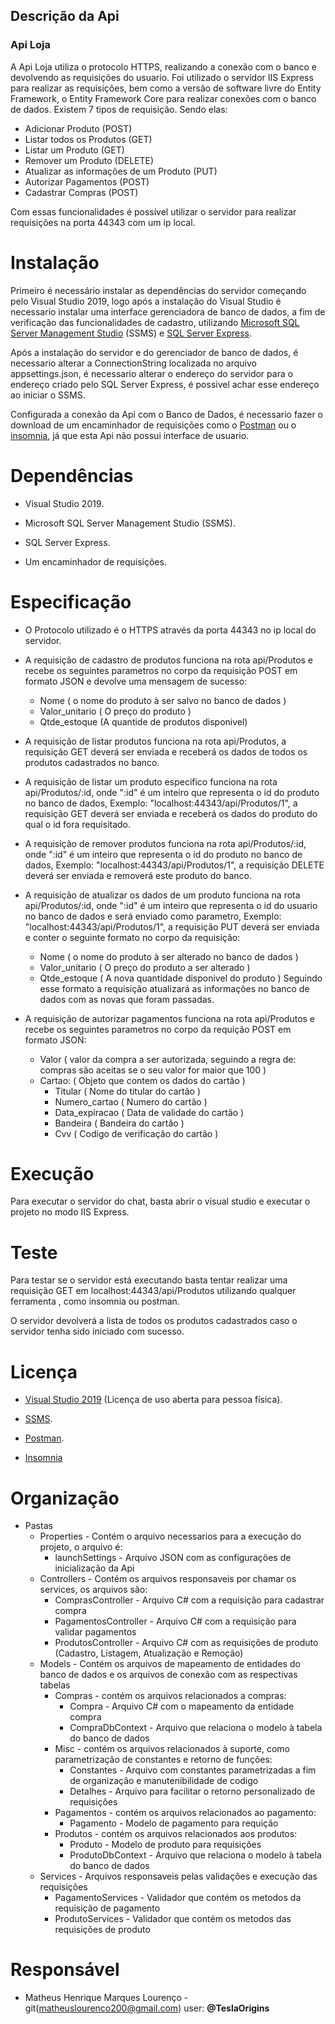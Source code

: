 ## Descrição da Api

### Api Loja

A Api Loja utiliza o protocolo HTTPS, realizando a conexão com o banco e devolvendo as requisições do usuario.
Foi utilizado o servidor IIS Express para realizar as requisições, bem como a versão de software livre do Entity Framework, o Entity Framework Core para realizar conexões com o banco de dados.
Existem 7 tipos de  requisição. Sendo elas:
* Adicionar Produto (POST)
* Listar todos os Produtos (GET)
* Listar um Produto (GET)
* Remover um Produto (DELETE)
* Atualizar as informações de um Produto (PUT)
* Autorizar Pagamentos (POST)
* Cadastrar Compras (POST)

Com essas funcionalidades é possível utilizar o servidor para realizar requisições na porta 44343 com um ip local.

# Instalação
Primeiro é necessário instalar as dependências do servidor começando pelo Visual Studio 2019, logo após a instalação do Visual Studio é necessario instalar uma interface gerenciadora de banco de dados, a fim de verificação das funcionalidades de cadastro, utilizando [Microsoft SQL Server Management Studio](https://docs.microsoft.com/en-us/sql/ssms/download-sql-server-management-studio-ssms?view=sql-server-ver15) (SSMS) e [SQL Server Express](https://download.microsoft.com/download/7/f/8/7f8a9c43-8c8a-4f7c-9f92-83c18d96b681/SQL2019-SSEI-Expr.exe).

Após a instalação do servidor e do gerenciador de banco de dados, é necessario alterar a ConnectionString localizada no arquivo appsettings.json, é necessario alterar o endereço do servidor para o endereço criado pelo SQL Server Express, é possivel achar esse endereço ao iniciar o SSMS.

Configurada a conexão da Api com o Banco de Dados, é necessario fazer o download de um encaminhador de requisições como o [Postman](https://www.postman.com/downloads/) ou o [insomnia](https://insomnia.rest/download/), já que esta Api não possui interface de usuario.

# Dependências

* Visual Studio 2019.

* Microsoft SQL Server Management Studio (SSMS).

* SQL Server Express.

* Um encaminhador de requisições.

# Especificação

* O Protocolo utilizado é o HTTPS através da porta 44343 no ip local do servidor.

* A requisição de cadastro de produtos funciona na rota api/Produtos e recebe os seguintes parametros no corpo da requisição POST em formato JSON e devolve uma mensagem de sucesso:
    * Nome ( o nome do produto à ser salvo no banco de dados )
    * Valor_unitario ( O preço do produto )
    * Qtde_estoque (A quantide de produtos disponivel)
* A requisição de listar produtos funciona na rota api/Produtos, a requisição GET deverá ser enviada e receberá os dados de todos os produtos cadastrados no banco.
* A requisição de listar um produto especifico funciona na rota api/Produtos/:id, onde ":id" é um inteiro que representa o id do produto no banco de dados, Exemplo: "localhost:44343/api/Produtos/1", a requisição GET deverá ser enviada e receberá os dados do produto do qual o id fora requisitado.
* A requisição de remover produtos funciona na rota api/Produtos/:id, onde ":id" é um inteiro que representa o id do produto no banco de dados, Exemplo: "localhost:44343/api/Produtos/1", a requisição DELETE deverá ser enviada e removerá este produto do banco.
* A requisição de atualizar os dados de um produto funciona na rota api/Produtos/:id, onde ":id" é um inteiro que representa o id do usuario no banco de dados e será enviado como parametro, Exemplo: "localhost:44343/api/Produtos/1", a requisição PUT deverá ser enviada e conter o seguinte formato no corpo da requisição:
    * Nome ( o nome do produto à ser alterado no banco de dados )
    * Valor_unitario ( O preço do produto a ser alterado )
    * Qtde_estoque ( A nova quantidade disponivel do produto )
Seguindo esse formato a requisição atualizará as informações no banco de dados com as novas que foram passadas.
* A requisição de autorizar pagamentos funciona na rota api/Produtos e recebe os seguintes parametros no corpo da requição POST em formato JSON:
  * Valor ( valor da compra a ser autorizada, seguindo a regra de: compras são aceitas se o seu valor for maior que 100 )
  * Cartao: ( Objeto que contem os dados do cartão )
    * Titular ( Nome do titular do cartão )
    * Numero_cartao ( Numero do cartão )
    * Data_expiracao ( Data de validade do cartão )
    * Bandeira ( Bandeira do cartão )
    * Cvv ( Codigo de verificação do cartão ) 

# Execução

Para executar o servidor do chat, basta abrir o visual studio e executar o projeto no modo IIS Express.

# Teste

Para testar se o servidor está executando basta tentar realizar uma requisição GET em localhost:44343/api/Produtos utilizando qualquer ferramenta , como insomnia ou postman. 

O servidor devolverá a lista de todos os produtos cadastrados caso o servidor tenha sido iniciado com sucesso.

# Licença
* [Visual Studio 2019]( https://visualstudio.microsoft.com/pt-br/vs/community/ ) (Licença de uso aberta para pessoa física). 

* [SSMS]( https://www.microsoft.com/pt-br/licensing/product-licensing/sql-server?activetab=sql-server-pivot:primaryr2 ).

* [Postman]( https://www.postman.com/pricing/ ).

* [Insomnia]( https://insomnia.rest/pricing/ )

# Organização

* Pastas
   * Properties - Contém o arquivo necessarios para a execução do projeto, o arquivo é:
        * launchSettings - Arquivo JSON com as configurações de inicialização da Api
   * Controllers - Contém os arquivos responsaveis por chamar os services, os arquivos são:
        * ComprasController - Arquivo C# com a requisição para cadastrar compra
        * PagamentosController - Arquivo C# com a requisição para validar pagamentos
        * ProdutosController - Arquivo C# com as requisições de produto (Cadastro, Listagem, Atualização e Remoção)
   * Models - Contém os arquivos de mapeamento de entidades do banco de dados e os arquivos de conexão com as respectivas tabelas
        * Compras - contém os arquivos relacionados a compras:
            * Compra - Arquivo C# com o mapeamento da entidade compra
            * CompraDbContext - Arquivo que relaciona o modelo à tabela do banco de dados
        * Misc - contém os arquivos relacionados à suporte, como parametrização de constantes e retorno de funções:
            * Constantes - Arquivo com constantes parametrizadas a fim de organização e manutenibilidade de codigo
            * Detalhes - Arquivo para facilitar o retorno personalizado de requisições
        * Pagamentos - contém os arquivos relacionados ao pagamento:
            * Pagamento - Modelo de pagamento para requição
        * Produtos - contém os arquivos relacionados aos produtos:
            * Produto - Modelo de produto para requisições
            * ProdutoDbContext - Arquivo que relaciona o modelo à tabela do banco de dados
    * Services - Arquivos responsaveis pelas validações e execução das requisições
        * PagamentoServices - Validador que contém os metodos da requisição de pagamento
        * ProdutoServices - Validador que contém os metodos das requisições de produto

# Responsável

* Matheus Henrique Marques Lourenço - git(matheuslourenco200@gmail.com) user: **@TeslaOrigins**
